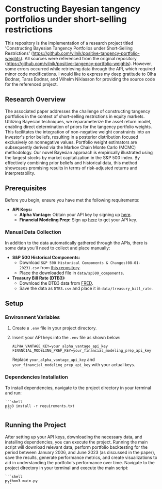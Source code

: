 # Constructing Bayesian tangency portfolios under short-selling restrictions

This repository is the implementation of a research project titled 'Constructing Bayesian Tangency Portfolios under Short-Selling Restrictions' (https://github.com/vilnik/positive-tangency-portfolio-weights). All sources were referenced from the original repository (https://github.com/vilnik/positive-tangency-portfolio-weights). However, some errors occurred while retrieving data through the API, which required minor code modifications. I would like to express my deep gratitude to Olha Bodnar, Taras Bodnar, and Vilhelm Niklasson for providing the source code for the referenced project.

## Research Overview
The associated paper addresses the challenge of constructing tangency portfolios in the context of short-selling restrictions in equity markets. Utilizing Bayesian techniques, we reparameterize the asset return model, enabling direct determination of priors for the tangency portfolio weights. This facilitates the integration of non-negative weight constraints into an investor's prior beliefs, resulting in a posterior distribution focused exclusively on nonnegative values. Portfolio weight estimators are subsequently derived via the Markov Chain Monte Carlo (MCMC) methodology. Our novel Bayesian approach is empirically illustrated using the largest stocks by market capitalization in the S\&P 500 index. By effectively combining prior beliefs and historical data, this method showcases promising results in terms of risk-adjusted returns and interpretability. 

## Prerequisites

Before you begin, ensure you have met the following requirements:

- **API Keys:**
  - **Alpha Vantage:** Obtain your API key by signing up [here](https://www.alphavantage.co/).
  - **Financial Modeling Prep:** Sign up [here](https://financialmodelingprep.com/developer/docs/) to get your API key.

### Manual Data Collection
In addition to the data automatically gathered through the APIs, there is some data you'll need to collect and place manually:

- **S&P 500 Historical Components:**
  - Download `S&P 500 Historical Components & Changes(08-01-2023).csv` from [this repository](https://github.com/fja05680/sp500).
  - Place the downloaded file in `data/sp500_components`.
- **Treasury Bill Rate (DTB3):**
  - Download the DTB3 data from [FRED](https://fred.stlouisfed.org/series/DTB3).
  - Save the data as `DTB3.csv` and place it in `data/treasury_bill_rate`.

## Setup

### Environment Variables

1. Create a `.env` file in your project directory.
2. Insert your API keys into the `.env` file as shown below:

    ```
    ALPHA_VANTAGE_KEY=your_alpha_vantage_api_key
    FINANCIAL_MODELING_PREP_KEY=your_financial_modeling_prep_api_key
    ```

    Replace `your_alpha_vantage_api_key` and `your_financial_modeling_prep_api_key` with your actual keys.

### Dependencies Installation

To install dependencies, navigate to the project directory in your terminal and run:

    ```shell
    pip3 install -r requirements.txt
    ```

## Running the Project

After setting up your API keys, downloading the necessary data, and installing dependencies, you can execute the project. Running the main script will download relevant data, perform portfolio backtesting for the period between January 2006, and June 2023 (as discussed in the paper), save the results, generate performance metrics, and create visualizations to aid in understanding the portfolio's performance over time. Navigate to the project directory in your terminal and execute the main script:

    ```shell
    python3 main.py
    ```
